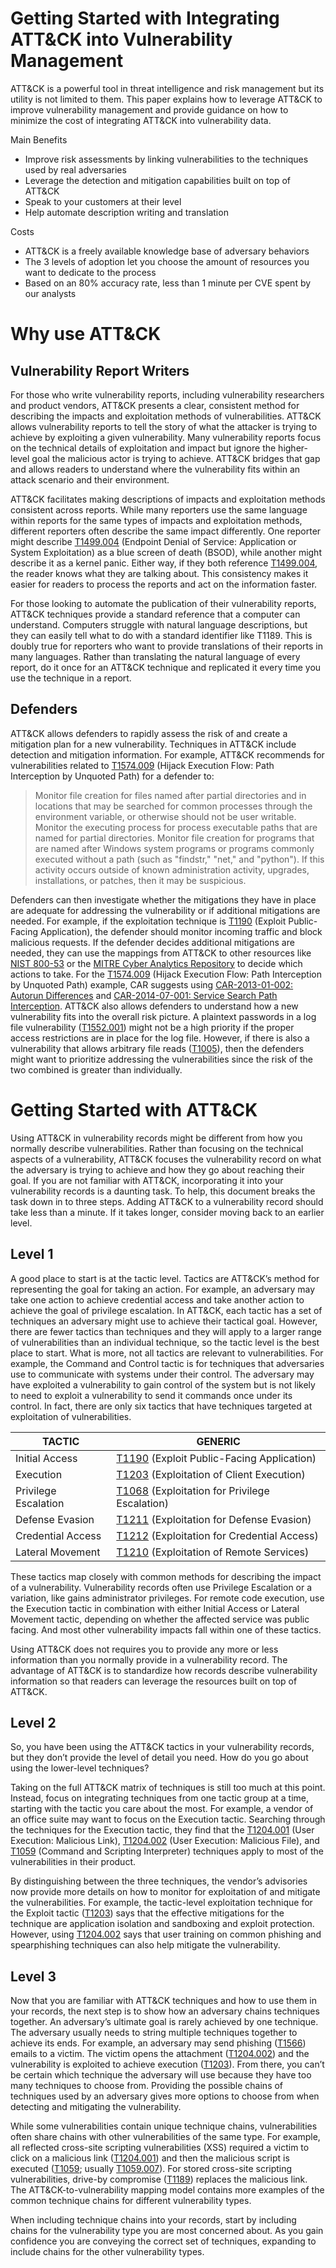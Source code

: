 # Getting Started with Integrating ATT&CK into Vulnerability Management
ATT&CK is a powerful tool in threat intelligence and risk management but its utility is not limited to them.  This paper explains how to leverage ATT&CK to improve vulnerability management and provide guidance on how to minimize the cost of integrating ATT&CK into vulnerability data.

Main Benefits

- Improve risk assessments by linking vulnerabilities to the techniques used by real adversaries
- Leverage the detection and mitigation capabilities built on top of ATT&CK
- Speak to your customers at their level
- Help automate description writing and translation

Costs
- ATT&CK is a freely available knowledge base of adversary behaviors 
- The 3 levels of adoption let you choose the amount of resources you want to dedicate to the process
- Based on an 80% accuracy rate, less than 1 minute per CVE spent by our analysts 

# Why use ATT&CK

## Vulnerability Report Writers

For those who write vulnerability reports, including vulnerability researchers and product vendors, ATT&CK presents a clear, consistent method for describing the impacts and exploitation methods of vulnerabilities.  ATT&CK allows vulnerability reports to tell the story of what the attacker is trying to achieve by exploiting a given vulnerability.  Many vulnerability reports focus on the technical details of exploitation and impact but ignore the higher-level goal the malicious actor is trying to achieve.  ATT&CK bridges that gap and allows readers to understand where the vulnerability fits within an attack scenario and their environment.

ATT&CK facilitates making descriptions of impacts and exploitation methods consistent across reports.  While many reporters use the same language within reports for the same types of impacts and exploitation methods, different reporters often describe the same impact differently.  One reporter might describe [T1499.004](https://attack.mitre.org/techniques/T1499/004) (Endpoint Denial of Service: Application or System Exploitation) as a blue screen of death (BSOD), while another might describe it as a kernel panic.  Either way, if they both reference [T1499.004](https://attack.mitre.org/techniques/T1499/004), the reader knows what they are talking about.  This consistency makes it easier for readers to process the reports and act on the information faster.

For those looking to automate the publication of their vulnerability reports, ATT&CK techniques provide a standard reference that a computer can understand.  Computers struggle with natural language descriptions, but they can easily tell what to do with a standard identifier like T1189.  This is doubly true for reporters who want to provide translations of their reports in many languages.  Rather than translating the natural language of every report, do it once for an ATT&CK technique and replicated it every time you use the technique in a report.

## Defenders
ATT&CK allows defenders to rapidly assess the risk of and create a mitigation plan for a new vulnerability.  Techniques in ATT&CK include detection and mitigation information.  For example, ATT&CK recommends for vulnerabilities related to [T1574.009](https://attack.mitre.org/techniques/T1574/009) (Hijack Execution Flow: Path Interception by Unquoted Path) for a defender to:

>Monitor file creation for files named after partial directories and in locations that may be searched for common processes through the environment variable, or otherwise should not be user writable. Monitor the executing process for process executable paths that are named for partial directories. Monitor file creation for programs that are named after Windows system programs or programs commonly executed without a path (such as "findstr," "net," and "python"). If this activity occurs outside of known administration activity, upgrades, installations, or patches, then it may be suspicious.

Defenders can then investigate whether the mitigations they have in place are adequate for addressing the vulnerability or if additional mitigations are needed.  For example, if the exploitation technique is [T1190](https://attack.mitre.org/techniques/T1190) (Exploit Public-Facing Application), the defender should monitor incoming traffic and block malicious requests.  If the defender decides additional mitigations are needed, they can use the mappings from ATT&CK to other resources like [NIST 800-53](https://medium.com/mitre-engenuity/security-control-mappings-a-bridge-to-threat-informed-defense-2e42a074f64a) or the [MITRE Cyber Analytics Repository](https://car.mitre.org/) to  decide which actions to take.   For the [T1574.009](https://attack.mitre.org/techniques/T1574/009) (Hijack Execution Flow: Path Interception by Unquoted Path) example, CAR suggests using [CAR-2013-01-002: Autorun Differences](https://car.mitre.org/analytics/CAR-2013-01-002/) and [CAR-2014-07-001: Service Search Path Interception](https://car.mitre.org/analytics/CAR-2014-07-001/).
ATT&CK also allows defenders to understand how a new vulnerability fits into the overall risk picture. A plaintext passwords in a log file vulnerability ([T1552.001](https://attack.mitre.org/techniques/T1552/001)) might not be a high priority if the proper access restrictions are in place for the log file.  However, if there is also a vulnerability that allows arbitrary file reads ([T1005](https://attack.mitre.org/techniques/T1005)), then the defenders might want to prioritize addressing the vulnerabilities since the risk of the two combined is greater than individually.

# Getting Started with ATT&CK
Using ATT&CK in vulnerability records might be different from how you normally describe vulnerabilities.  Rather than focusing on the technical aspects of a vulnerability, ATT&CK focuses the vulnerability record on what the adversary is trying to achieve and how they go about reaching their goal.
If you are not familiar with ATT&CK, incorporating it into your vulnerability records is a daunting task.  To help, this document breaks the task down in to three steps.  Adding ATT&CK to a vulnerability record should take less than a minute.  If it takes longer, consider moving back to an earlier level.
## Level 1
A good place to start is at the tactic level.  Tactics are ATT&CK’s method for representing the goal for taking an action.  For example, an adversary may take one action to achieve credential access and take another action to achieve the goal of privilege escalation.  In ATT&CK, each tactic has a set of techniques an adversary might use to achieve their tactical goal.  However, there are fewer tactics than techniques and they will apply to a larger range of vulnerabilities than an individual technique, so the tactic level is the best place to start.
What is more, not all tactics are relevant to vulnerabilities.  For example, the Command and Control tactic is for techniques that adversaries use to communicate with systems under their control.  The adversary may have exploited a vulnerability to gain control of the system but is not likely to need to exploit a vulnerability to send it commands once under its control.  In fact, there are only six tactics that have techniques targeted at exploitation of vulnerabilities. 

| TACTIC | GENERIC |
| ---- | ---- |
| Initial Access | [T1190](https://attack.mitre.org/techniques/T1190) (Exploit Public-Facing Application) |
| Execution | [T1203](https://attack.mitre.org/techniques/T1203) (Exploitation of Client Execution) |
| Privilege Escalation | [T1068](https://attack.mitre.org/techniques/T1068) (Exploitation for Privilege Escalation) |
| Defense Evasion | [T1211](https://attack.mitre.org/techniques/T1211) (Exploitation for Defense Evasion) |
| Credential Access | [T1212](https://attack.mitre.org/techniques/T1212) (Exploitation for Credential Access) |
| Lateral Movement | [T1210](https://attack.mitre.org/techniques/T1210) (Exploitation of Remote Services) |

These tactics map closely with common methods for describing the impact of a vulnerability.  Vulnerability records often use Privilege Escalation or a variation, like gains administrator privileges.  For remote code execution, use the Execution tactic in combination with either Initial Access or Lateral Movement tactic, depending on whether the affected service was public facing.  And most other vulnerability impacts fall within one of these tactics. 

Using ATT&CK does not requires you to provide any more or less information than you normally provide in a vulnerability record.  The advantage of ATT&CK is to standardize how records describe vulnerability information so that readers can leverage the resources built on top of ATT&CK.

## Level 2
So, you have been using the ATT&CK tactics in your vulnerability records, but they don’t provide the level of detail you need.  How do you go about using the lower-level techniques?

Taking on the full ATT&CK matrix of techniques is still too much at this point.  Instead, focus on integrating techniques from one tactic group at a time, starting with the tactic you care about the most.  For example, a vendor of an office suite may want to focus on the Execution tactic.  Searching through the techniques for the Execution tactic, they find that the [T1204.001](https://attack.mitre.org/techniques/T1204/001) (User Execution: Malicious Link), [T1204.002](https://attack.mitre.org/techniques/T1204/002) (User Execution: Malicious File), and [T1059](https://attack.mitre.org/techniques/T1059) (Command and Scripting Interpreter) techniques apply to most of the vulnerabilities in their product.  

By distinguishing between the three techniques, the vendor’s advisories now provide more details on how to monitor for exploitation of and mitigate the vulnerabilities.  For example, the tactic-level exploitation technique for the Exploit tactic ([T1203](https://attack.mitre.org/techniques/T1203)) says that the effective mitigations for the technique are application isolation and sandboxing and exploit protection.  However, using [T1204.002](https://attack.mitre.org/techniques/T1204/002) says that user training on common phishing and spearphishing techniques can also help mitigate the vulnerability.

## Level 3

Now that you are familiar with ATT&CK techniques and how to use them in your records, the next step is to show how an adversary chains techniques together.  An adversary’s ultimate goal is rarely achieved by one technique.  The adversary usually needs to string multiple techniques together to achieve its ends.  For example, an adversary may send phishing ([T1566](https://attack.mitre.org/techniques/T1566)) emails to a victim.  The victim opens the attachment ([T1204.002](https://attack.mitre.org/techniques/T1204/002)) and the vulnerability is exploited to achieve execution ([T1203](https://attack.mitre.org/techniques/T1203)).  From there, you can’t be certain which technique the adversary will use because they have too many techniques to choose from.  Providing the possible chains of techniques used by an adversary gives more options to choose from when detecting and mitigating the vulnerability.

While some vulnerabilities contain unique technique chains, vulnerabilities often share chains with other vulnerabilities of the same type.  For example, all reflected cross-site scripting vulnerabilities (XSS) required a victim to click on a malicious link ([T1204.001](https://attack.mitre.org/techniques/T1204/001)) and then the malicious script is executed ([T1059](https://attack.mitre.org/techniques/T1059); usually [T1059.007](https://attack.mitre.org/techniques/T1059/007)).  For stored cross-site scripting vulnerabilities, drive-by compromise ([T1189](https://attack.mitre.org/techniques/T1189)) replaces the malicious link.  The ATT&CK-to-vulnerability mapping model contains more examples of the common technique chains for different vulnerability types. 

When including technique chains into your records, start by including chains for the vulnerability type you are most concerned about.  As you gain confidence you are conveying the correct set of techniques, expanding to include chains for the other vulnerability types. 
